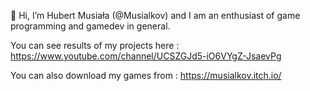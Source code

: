 👋 Hi, I’m Hubert Musiała (@Musialkov) and I am an enthusiast of game programming and gamedev in general. 

You can see results of my projects here : https://www.youtube.com/channel/UCSZGJd5-iO6VYgZ-JsaevPg

You can also download my games from : https://musialkov.itch.io/



<!---
Musialkov/Musialkov is a ✨ special ✨ repository because its `README.md` (this file) appears on your GitHub profile.
You can click the Preview link to take a look at your changes.
--->
